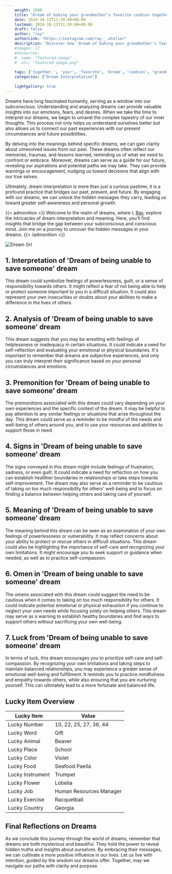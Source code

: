 ```yaml
---
    weight: 1560
    title: "Dream of baking your grandmother's favorite cookies together."  # Assuming 'title' column exists
    date: 2024-10-13T11:39:00+08:00
    lastmod: 2024-10-13T11:39:00+08:00
    draft: false
    author: "ray"
    authorLink: "https://instagram.com/ray._.atelier"
    description: "Discover how 'Dream of baking your grandmother's favorite cookies together.' can interpret your future and uncover its significant meanings in your life."
    #images: []
    #resources:
    #- name: "featured-image"
    #  src: "featured-image.png"
    
    tags: ['together.', 'your', 'favorite', 'Dream', 'cookies', "grandmother's", 'baking', 'of']
    categories: ["Dream Interpretation"]
    
    lightgallery: true
---
```

    
Dreams have long fascinated humanity, serving as a window into our subconscious. Understanding and analyzing dreams can provide valuable insights into our emotions, fears, and desires. When we take the time to interpret our dreams, we begin to unravel the complex tapestry of our inner thoughts. This process not only helps us understand ourselves better but also allows us to connect our past experiences with our present circumstances and future possibilities.

By delving into the meanings behind specific dreams, we can gain clarity about unresolved issues from our past. These dreams often reflect our memories, traumas, and lessons learned, reminding us of what we need to confront or embrace. Moreover, dreams can serve as a guide for our future, revealing our aspirations and potential paths we may take. They can provide warnings or encouragement, nudging us toward decisions that align with our true selves.

Ultimately, dream interpretation is more than just a curious pastime; it is a profound practice that bridges our past, present, and future. By engaging with our dreams, we can unlock the hidden messages they carry, leading us toward greater self-awareness and personal growth.

{{< admonition >}}
Welcome to the realm of dreams, where I, [Ray](https://instagram.com/ray._.atelier), explore the intricacies of dream interpretation and meaning. Here, you’ll find insights that bridge the gap between your subconscious and conscious mind. Join me on a journey to uncover the hidden messages in your dreams.
{{< /admonition >}}

![Dream Grl](https://cdn.pixabay.com/photo/2017/11/02/03/35/gothic-2910057_1280.jpg "Dream Grl")

## 1. Interpretation of 'Dream of being unable to save someone' dream
 This dream could symbolize feelings of powerlessness, guilt, or a sense of responsibility towards others. It might reflect a fear of not being able to help or protect someone important to you in a difficult situation. It could also represent your own insecurities or doubts about your abilities to make a difference in the lives of others.

## 2. Analysis of 'Dream of being unable to save someone' dream
 This dream suggests that you may be wrestling with feelings of helplessness or inadequacy in certain situations. It could indicate a need for self-reflection and evaluating your emotional or physical boundaries. It's important to remember that dreams are subjective experiences, and only you can truly interpret their significance based on your personal circumstances and emotions.

## 3. Premonition for 'Dream of being unable to save someone' dream
 The premonitions associated with this dream could vary depending on your own experiences and the specific context of the dream. It may be helpful to pay attention to any similar feelings or situations that arise throughout the day. This dream could serve as a reminder to be mindful of the needs and well-being of others around you, and to use your resources and abilities to support those in need.

## 4. Signs in 'Dream of being unable to save someone' dream
 The signs conveyed in this dream might include feelings of frustration, sadness, or even guilt. It could indicate a need for reflection on how you can establish healthier boundaries in relationships or take steps towards self-improvement. The dream may also serve as a reminder to be cautious of taking on too much responsibility for others' well-being and to focus on finding a balance between helping others and taking care of yourself.

## 5. Meaning of 'Dream of being unable to save someone' dream
 The meaning behind this dream can be seen as an examination of your own feelings of powerlessness or vulnerability. It may reflect concerns about your ability to protect or rescue others in difficult situations. This dream could also be highlighting the importance of self-care and recognizing your own limitations. It might encourage you to seek support or guidance when needed, as well as to practice self-compassion.

## 6. Omen in 'Dream of being unable to save someone' dream
 The omens associated with this dream could suggest the need to be cautious when it comes to taking on too much responsibility for others. It could indicate potential emotional or physical exhaustion if you continue to neglect your own needs while focusing solely on helping others. This dream may serve as a warning to establish healthy boundaries and find ways to support others without sacrificing your own well-being.

## 7. Luck from 'Dream of being unable to save someone' dream
 In terms of luck, this dream encourages you to prioritize self-care and self-compassion. By recognizing your own limitations and taking steps to maintain balanced relationships, you may experience a greater sense of emotional well-being and fulfillment. It reminds you to practice mindfulness and empathy towards others, while also ensuring that you are nurturing yourself. This can ultimately lead to a more fortunate and balanced life.

## Lucky Item Overview
| Lucky Item          | Value              |
|---------------|--------------------|
| Lucky Number        | 10, 22, 25, 27, 36, 44  |
| Lucky Word          | Gift |
| Lucky Animal        | Beaver |
| Lucky Place         | School     |
| Lucky Color         | Violet     |
| Lucky Food          | Seafood Paella      |
| Lucky Instrument    | Trumpet |
| Lucky Flower        | Lobelia    |
| Lucky Job           | Human Resources Manager       |
| Lucky Exercise      | Racquetball  |
| Lucky Country       | Georgia    |


##  Final Reflections on Dreams

As we conclude this journey through the world of dreams, remember that dreams are both mysterious and beautiful. They hold the power to reveal hidden truths and insights about ourselves. By embracing their messages, we can cultivate a more positive influence in our lives. Let us live with intention, guided by the wisdom our dreams offer. Together, may we navigate our paths with clarity and purpose.
